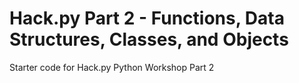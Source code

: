 # Hack.py Part 2 - Functions, Data Structures, Classes, and Objects

Starter code for Hack.py Python Workshop Part 2